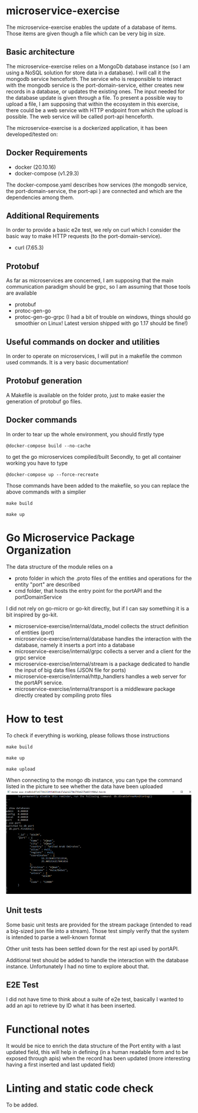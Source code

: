 # microservice-exercise
The microservice-exercise enables the update of a database of items.
Those items are given though a file which can be very big in size.

## Basic architecture
The microservice-exercise relies on a MongoDb database instance (so I am using a NoSQL solution for store data in a database). I will call it the mongodb service henceforth.
The service who is responsible to interact with the mongodb service is the port-domain-service, either creates new records in a database, or updates the existing ones.
The input needed for the database update is given through a file.
To present a possible way to upload a file, I am supposing that within the ecosystem in this exercise, there could be a web service with HTTP endpoint from which the upload is possible. 
The web service will be called port-api henceforth.

The microservice-exercise is a dockerized application, it has been developed/tested on:

## Docker Requirements
- docker (20.10.16)
- docker-compose (v1.29.3)

The docker-compose.yaml describes how services (the mongodb service, the port-domain-service, the port-api ) are connected and which are the dependencies among them.

## Additional Requirements
In order to provide a basic e2e test, we rely on curl which I consider the basic way to make HTTP requests (to the port-domain-service).
- curl (7.65.3)

## Protobuf
As far as microservices are concerned, I am supposing that the main communication paradigm should be grpc, so I am assuming that those tools are available
- protobuf 
- protoc-gen-go 
- protoc-gen-go-grpc 
(I had a bit of trouble on windows, things should go smoothier on Linux! Latest version shipped with go 1.17 should be fine!)


## Useful commands on docker and utilities
In order to operate on microservices, I will put in a makefile the common used commands.
It is a very basic documentation!

## Protobuf generation
A Makefile is available on the folder proto, just to make easier the generation of protobuf go files.

## Docker commands
In order to tear up the whole environment, you should firstly type

```
@docker-compose build --no-cache
```
to get the go microservices compiled/built
Secondly, to get all container working you have to type 

```
@docker-compose up --force-recreate
```
Those commands have been added to the makefile, so you can replace the above commands with a simplier 


```
make build
```

```
make up
```

# Go Microservice Package Organization
The data structure of the module relies on a 
- proto folder in which the .proto files of the entities and operations for the entity "port" are described
- cmd folder, that hosts the entry point for the portAPI and the portDomainService

I did not rely on go-micro or go-kit directly, but if I can say something it is a bit inspired by go-kit.
- microservice-exercise/internal/data_model collects the struct definition of entities (port)
- microservice-exercise/internal/database handles the interaction with the database, namely it inserts a port into a database
- microservice-exercise/internal/grpc collects a server and a client for the grpc service
- microservice-exercise/internal/stream is a package dedicated to handle the input of big data files (JSON file for ports)
- microservice-exercise/internal/http_handlers handles a web server for the portAPI service.
- microservice-exercise/internal/transport is a middleware package directly created by compiling proto files

# How to test
To check if everything is working, please follows those instructions

```
make build
```
```
make up
```
```
make upload
```
When connecting to the mongo db instance, you can type the command listed in the picture to see whether the data have been uploaded
![check_execution](doc/images/port_in_db.png)

## Unit tests
Some basic unit tests are provided for the stream package (intended to read a big-sized json file into a stream).
Those test simply verify that the system is intended to parse a well-known format

Other unit tests has been settled down for the rest api used by portAPI.

Additional test should be added to handle the interaction with the database instance. Unfortunately I had no time to explore about that.

## E2E Test
I did not have time to think about a suite of e2e test, basically I wanted to add an api to retrieve by ID what it has been inserted. 

# Functional notes
It would be nice to enrich the data structure of the Port entity with a last updated field, this will help in defining (in a human readable form and to be exposed through apis) when the record has been updated (more interesting having a first inserted and last updated field)

# Linting and static code check
To be added.








